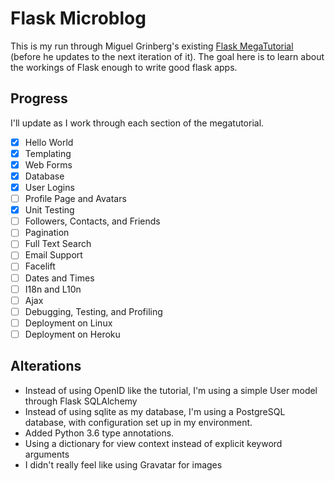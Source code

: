 # Flask Microblog

This is my run through Miguel Grinberg's existing [Flask MegaTutorial](https://blog.miguelgrinberg.com/post/the-flask-mega-tutorial-part-i-hello-world) (before he updates to the next iteration of it).
The goal here is to learn about the workings of Flask enough to write good flask apps.

## Progress

I'll update as I work through each section of the megatutorial.

- [x] Hello World
- [x] Templating
- [x] Web Forms
- [x] Database
- [x] User Logins
- [ ] Profile Page and Avatars
- [x] Unit Testing
- [ ] Followers, Contacts, and Friends
- [ ] Pagination
- [ ] Full Text Search
- [ ] Email Support
- [ ] Facelift
- [ ] Dates and Times
- [ ] I18n and L10n
- [ ] Ajax
- [ ] Debugging, Testing, and Profiling
- [ ] Deployment on Linux
- [ ] Deployment on Heroku

## Alterations 

- Instead of using OpenID like the tutorial, I'm using a simple User model through  Flask SQLAlchemy
- Instead of using sqlite as my database, I'm using a PostgreSQL database, with configuration set up in my environment.
- Added Python 3.6 type annotations.
- Using a dictionary for view context instead of explicit keyword arguments
- I didn't really feel like using Gravatar for images